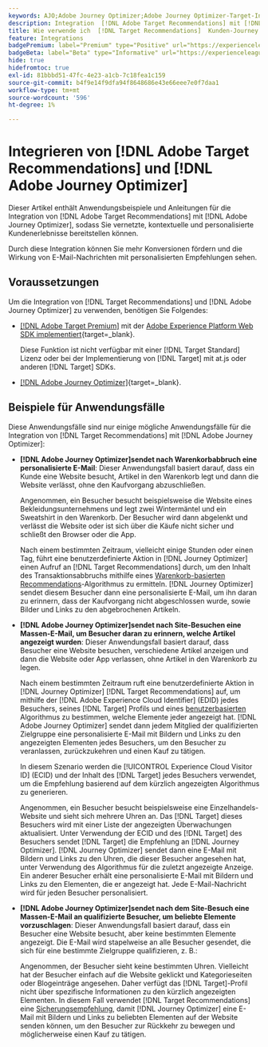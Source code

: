 ```yaml
---
keywords: AJO;Adobe Journey Optimizer;Adobe Journey Optimizer-Target-Integration;Recommendations;Target-Recommendations;Integration
description: Integration  [!DNL Adobe Target Recommendations] mit [!DNL Adobe Journey Optimizer].
title: Wie verwende ich  [!DNL Target Recommendations]  Kunden-Journey [!DNL Adobe Journey Optimizer]?
feature: Integrations
badgePremium: label="Premium" type="Positive" url="https://experienceleague.adobe.com/docs/target/using/introduction/intro.html?lang=en#premium newtab=true" tooltip="Hier finden Sie Informationen zum Lieferumfang von Target Premium."
badgeBeta: label="Beta" type="Informative" url="https://experienceleague.adobe.com/docs/target/using/introduction/intro.html?lang=de#beta newtab=true" tooltip="Was sind Beta-Funktionen in  [!DNL Adobe Target]?"
hide: true
hidefromtoc: true
exl-id: 81bbbd51-47fc-4e23-a1cb-7c18fea1c159
source-git-commit: b4f9e14f9dfa94f8648686e43e66eee7e0f7daa1
workflow-type: tm+mt
source-wordcount: '596'
ht-degree: 1%

---
```


# Integrieren von [!DNL Adobe Target Recommendations] und [!DNL Adobe Journey Optimizer]

Dieser Artikel enthält Anwendungsbeispiele und Anleitungen für die Integration von [!DNL Adobe Target Recommendations] mit [!DNL Adobe Journey Optimizer], sodass Sie vernetzte, kontextuelle und personalisierte Kundenerlebnisse bereitstellen können.

Durch diese Integration können Sie mehr Konversionen fördern und die Wirkung von E-Mail-Nachrichten mit personalisierten Empfehlungen sehen.

## Voraussetzungen 

Um die Integration von [!DNL Target Recommendations] und [!DNL Adobe Journey Optimizer] zu verwenden, benötigen Sie Folgendes:

* [[!DNL Adobe Target Premium]](/help/main/c-intro/intro.md#premium) mit der [Adobe Experience Platform Web SDK implementiert](https://experienceleague.adobe.com/en/docs/target-dev/developer/client-side/aep-web-sdk){target=_blank}.

  Diese Funktion ist nicht verfügbar mit einer [!DNL Target Standard] Lizenz oder bei der Implementierung von [!DNL Target] mit at.js oder anderen [!DNL Target] SDKs.

* [[!DNL Adobe Journey Optimizer]](https://experienceleague.adobe.com/en/docs/journey-optimizer/using/ajo-home){target=_blank}.

## Beispiele für Anwendungsfälle

Diese Anwendungsfälle sind nur einige mögliche Anwendungsfälle für die Integration von [!DNL Target Recommendations] mit [!DNL Adobe Journey Optimizer]:

* **[!DNL Adobe Journey Optimizer]sendet nach Warenkorbabbruch eine personalisierte E-Mail**: Dieser Anwendungsfall basiert darauf, dass ein Kunde eine Website besucht, Artikel in den Warenkorb legt und dann die Website verlässt, ohne den Kaufvorgang abzuschließen.

  Angenommen, ein Besucher besucht beispielsweise die Website eines Bekleidungsunternehmens und legt zwei Wintermäntel und ein Sweatshirt in den Warenkorb. Der Besucher wird dann abgelenkt und verlässt die Website oder ist sich über die Käufe nicht sicher und schließt den Browser oder die App.

  Nach einem bestimmten Zeitraum, vielleicht einige Stunden oder einen Tag, führt eine benutzerdefinierte Aktion in [!DNL Journey Optimizer] einen Aufruf an [!DNL Target Recommendations] durch, um den Inhalt des Transaktionsabbruchs mithilfe eines [Warenkorb-basierten Recommendations](/help/main/c-recommendations/c-algorithms/base-the-recommendation-on-a-recommendation-key.md)-Algorithmus zu ermitteln. [!DNL Journey Optimizer] sendet diesem Besucher dann eine personalisierte E-Mail, um ihn daran zu erinnern, dass der Kaufvorgang nicht abgeschlossen wurde, sowie Bilder und Links zu den abgebrochenen Artikeln.

* **[!DNL Adobe Journey Optimizer]sendet nach Site-Besuchen eine Massen-E-Mail, um Besucher daran zu erinnern, welche Artikel angezeigt wurden**: Dieser Anwendungsfall basiert darauf, dass Besucher eine Website besuchen, verschiedene Artikel anzeigen und dann die Website oder App verlassen, ohne Artikel in den Warenkorb zu legen.

  Nach einem bestimmten Zeitraum ruft eine benutzerdefinierte Aktion in [!DNL Journey Optimizer] [!DNL Target Recommendations] auf, um mithilfe der [!DNL Adobe Experience Cloud Identifier] (EDID) jedes Besuchers, seines [!DNL Target] Profils und eines [benutzerbasierten](/help/main/c-recommendations/c-algorithms/base-the-recommendation-on-a-recommendation-key.md) Algorithmus zu bestimmen, welche Elemente jeder angezeigt hat. [!DNL Adobe Journey Optimizer] sendet dann jedem Mitglied der qualifizierten Zielgruppe eine personalisierte E-Mail mit Bildern und Links zu den angezeigten Elementen jedes Besuchers, um den Besucher zu veranlassen, zurückzukehren und einen Kauf zu tätigen.

  In diesem Szenario werden die [!UICONTROL Experience Cloud Visitor ID] (ECID) und der Inhalt des [!DNL Target] jedes Besuchers verwendet, um die Empfehlung basierend auf dem kürzlich angezeigten Algorithmus zu generieren.

  Angenommen, ein Besucher besucht beispielsweise eine Einzelhandels-Website und sieht sich mehrere Uhren an. Das [!DNL Target] dieses Besuchers wird mit einer Liste der angezeigten Überwachungen aktualisiert. Unter Verwendung der ECID und des [!DNL Target] des Besuchers sendet [!DNL Target] die Empfehlung an [!DNL Journey Optimizer]. [!DNL Journey Optimizer] sendet dann eine E-Mail mit Bildern und Links zu den Uhren, die dieser Besucher angesehen hat, unter Verwendung des Algorithmus für die zuletzt angezeigte Anzeige. Ein anderer Besucher erhält eine personalisierte E-Mail mit Bildern und Links zu den Elementen, die er angezeigt hat. Jede E-Mail-Nachricht wird für jeden Besucher personalisiert.

* **[!DNL Adobe Journey Optimizer]sendet nach dem Site-Besuch eine Massen-E-Mail an qualifizierte Besucher, um beliebte Elemente vorzuschlagen**: Dieser Anwendungsfall basiert darauf, dass ein Besucher eine Website besucht, aber keine bestimmten Elemente angezeigt. Die E-Mail wird stapelweise an alle Besucher gesendet, die sich für eine bestimmte Zielgruppe qualifizieren, z. B.:

  Angenommen, der Besucher sieht keine bestimmten Uhren. Vielleicht hat der Besucher einfach auf die Website geklickt und Kategorieseiten oder Blogeinträge angesehen. Daher verfügt das [!DNL Target]-Profil nicht über spezifische Informationen zu den kürzlich angezeigten Elementen. In diesem Fall verwendet [!DNL Target Recommendations] eine [Sicherungsempfehlung](/help/main/c-recommendations/c-algorithms/backup-recs.md), damit [!DNL Journey Optimizer] eine E-Mail mit Bildern und Links zu beliebten Elementen auf der Website senden können, um den Besucher zur Rückkehr zu bewegen und möglicherweise einen Kauf zu tätigen.
